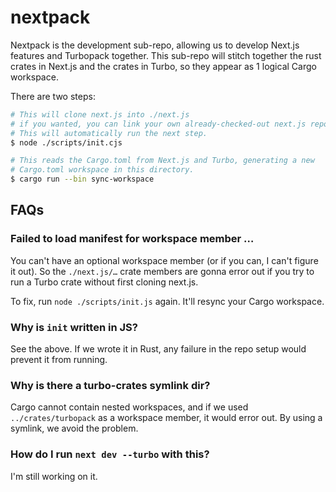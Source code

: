 # nextpack

Nextpack is the development sub-repo, allowing us to develop Next.js
features and Turbopack together. This sub-repo will stitch together the
rust crates in Next.js and the crates in Turbo, so they appear as 1
logical Cargo workspace.

There are two steps:

```bash
# This will clone next.js into ./next.js
# if you wanted, you can link your own already-checked-out next.js repo.
# This will automatically run the next step.
$ node ./scripts/init.cjs

# This reads the Cargo.toml from Next.js and Turbo, generating a new
# Cargo.toml workspace in this directory.
$ cargo run --bin sync-workspace
```

## FAQs

### Failed to load manifest for workspace member …

You can't have an optional workspace member (or if you can, I can't
figure it out). So the `./next.js/…` crate members are gonna error out
if you try to run a Turbo crate without first cloning next.js.

To fix, run `node ./scripts/init.js` again. It'll resync your Cargo
workspace.

### Why is `init` written in JS?

See the above. If we wrote it in Rust, any failure in the repo setup
would prevent it from running.

### Why is there a turbo-crates symlink dir?

Cargo cannot contain nested workspaces, and if we used
`../crates/turbopack` as a workspace member, it would error out. By
using a symlink, we avoid the problem.

### How do I run `next dev --turbo` with this?

I'm still working on it.

